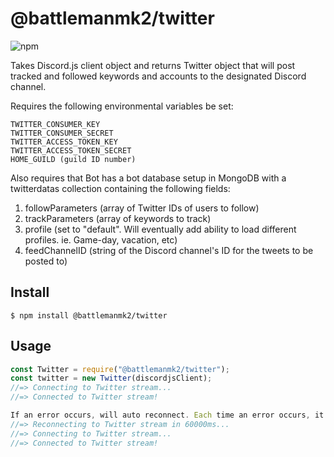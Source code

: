 # @battlemanmk2/twitter

![npm](https://img.shields.io/npm/v/@battlemanmk2/twitter)

Takes Discord.js client object and returns Twitter object that will post tracked and followed keywords and accounts to the designated Discord channel. 

Requires the following environmental variables be set:
```
TWITTER_CONSUMER_KEY
TWITTER_CONSUMER_SECRET
TWITTER_ACCESS_TOKEN_KEY
TWITTER_ACCESS_TOKEN_SECRET
HOME_GUILD (guild ID number)
```

Also requires that Bot has a bot database setup in MongoDB with a twitterdatas collection containing the following fields:
1. followParameters (array of Twitter IDs of users to follow)
2. trackParameters (array of keywords to track)
3. profile (set to "default". Will eventually add ability to load different profiles. ie. Game-day, vacation, etc)
4. feedChannelID (string of the Discord channel's ID for the tweets to be posted to)

## Install

```
$ npm install @battlemanmk2/twitter
```

## Usage

```js
const Twitter = require("@battlemanmk2/twitter");
const twitter = new Twitter(discordjsClient);
//=> Connecting to Twitter stream...
//=> Connected to Twitter stream!

If an error occurs, will auto reconnect. Each time an error occurs, it will increase reconnect time by 1 minute
//=> Reconnecting to Twitter stream in 60000ms...
//=> Connecting to Twitter stream...
//=> Connected to Twitter stream!

```